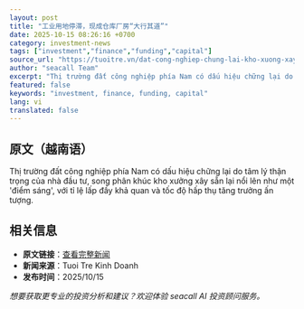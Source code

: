 ```yaml
---
layout: post
title: "工业用地停滞，现成仓库厂房“大行其道”"
date: 2025-10-15 08:26:16 +0700
category: investment-news
tags: ["investment","finance","funding","capital"]
source_url: "https://tuoitre.vn/dat-cong-nghiep-chung-lai-kho-xuong-xay-san-len-ngoi-2025101511580608.htm"
author: "seacall Team"
excerpt: "Thị trường đất công nghiệp phía Nam có dấu hiệu chững lại do tâm lý thận trọng của nhà đầu tư, song phân khúc kho xưởng xây sẵn lại nổi lên như một 'điểm sáng', với tỉ lệ lấp đầy khả quan và tốc độ hấ..."
featured: false
keywords: "investment, finance, funding, capital"
lang: vi
translated: false
---
```


## 原文（越南语）

Thị trường đất công nghiệp phía Nam có dấu hiệu chững lại do tâm lý thận trọng của nhà đầu tư, song phân khúc kho xưởng xây sẵn lại nổi lên như một 'điểm sáng', với tỉ lệ lấp đầy khả quan và tốc độ hấp thụ tăng trưởng ấn tượng.

## 相关信息

- **原文链接**：[查看完整新闻](https://tuoitre.vn/dat-cong-nghiep-chung-lai-kho-xuong-xay-san-len-ngoi-2025101511580608.htm)
- **新闻来源**：Tuoi Tre Kinh Doanh
- **发布时间**：2025/10/15

*想要获取更专业的投资分析和建议？欢迎体验 seacall AI 投资顾问服务。*